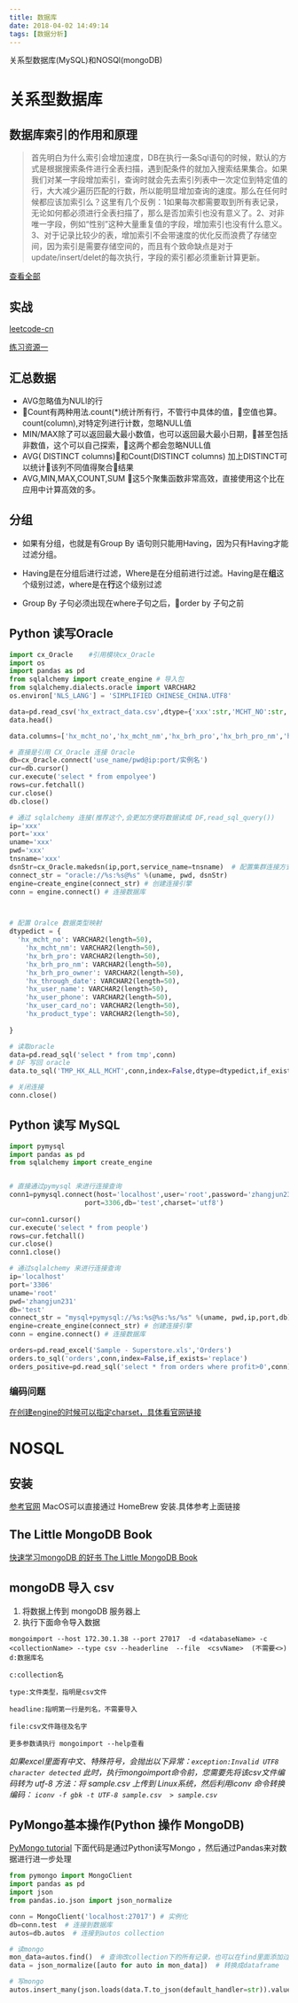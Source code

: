 ```yaml
---
title: 数据库
date: 2018-04-02 14:49:14
tags: [数据分析]
---
```


关系型数据库(MySQL)和NOSQl(mongoDB)<!--more-->

# 关系型数据库

## 数据库索引的作用和原理

> 首先明白为什么索引会增加速度，DB在执行一条Sql语句的时候，默认的方式是根据搜索条件进行全表扫描，遇到配条件的就加入搜索结果集合。如果我们对某一字段增加索引，查询时就会先去索引列表中一次定位到特定值的行，大大减少遍历匹配的行数，所以能明显增加查询的速度。那么在任何时候都应该加索引么？这里有几个反例：1如果每次都需要取到所有表记录，无论如何都必须进行全表扫描了，那么是否加索引也没有意义了。2、对非唯一字段，例如“性别”这种大量重复值的字段，增加索引也没有什么意义。3、对于记录比较少的表，增加索引不会带速度的优化反而浪费了存储空间，因为索引是需要存储空间的，而且有个致命缺点是对于update/insert/delet的每次执行，字段的索引都必须重新计算更新。

[查看全部](https://zhuanlan.zhihu.com/p/27862119)

## 实战

[leetcode-cn](https://leetcode-cn.com/problemset/database/)

[练习资源一](https://juejin.im/post/5b2855bf6fb9a00e6678a42e)

## 汇总数据

- AVG忽略值为NULl的行
- Count有两种用法.count(*)统计所有行，不管行中具体的值，空值也算。count(column),对特定列进行计数，忽略NULL值
- MIN/MAX除了可以返回最大最小数值，也可以返回最大最小日期，甚至包括非数值，这个可以自己探索，这两个都会忽略NULL值
- AVG( DISTINCT columns)和Count(DISTINCT columns) 加上DISTINCT可以统计该列不同值得聚合结果
- AVG,MIN,MAX,COUNT,SUM 这5个聚集函数非常高效，直接使用这个比在应用中计算高效的多。

## 分组

- 如果有分组，也就是有Group By 语句则只能用Having，因为只有Having才能过滤分组。

- Having是在分组后进行过滤，Where是在分组前进行过滤。Having是在**组**这个级别过滤，where是在**行**这个级别过滤

- Group By 子句必须出现在where子句之后，order by 子句之前

## Python 读写Oracle
```python 
import cx_Oracle    #引用模块cx_Oracle
import os
import pandas as pd
from sqlalchemy import create_engine # 导入包
from sqlalchemy.dialects.oracle import VARCHAR2
os.environ['NLS_LANG'] = 'SIMPLIFIED CHINESE_CHINA.UTF8'

data=pd.read_csv('hx_extract_data.csv',dtype={'xxx':str,'MCHT_NO':str,'xxx':str,'xxx':str})  #做好类型转换
data.head()

data.columns=['hx_mcht_no','hx_mcht_nm','hx_brh_pro','hx_brh_pro_nm','hx_brh_pro_owner','hx_through_date','hx_user_name','hx_user_phone','hx_user_card_no','hx_product_type']

# 直接是引用 CX_Oracle 连接 Oracle
db=cx_Oracle.connect('use_name/pwd@ip:port/实例名')
cur=db.cursor()
cur.execute('select * from empolyee')
rows=cur.fetchall()
cur.close()
db.close()

# 通过 sqlalchemy 连接(推荐这个,会更加方便将数据读成 DF,read_sql_query())
ip='xxx'
port='xxx'
uname='xxx'
pwd='xxx'
tnsname='xxx'
dsnStr=cx_Oracle.makedsn(ip,port,service_name=tnsname)  # 配置集群连接方式
connect_str = "oracle://%s:%s@%s" %(uname, pwd, dsnStr)
engine=create_engine(connect_str) # 创建连接引擎
conn = engine.connect() # 连接数据库



# 配置 Oralce 数据类型映射
dtypedict = {
  'hx_mcht_no': VARCHAR2(length=50),
    'hx_mcht_nm': VARCHAR2(length=50),
    'hx_brh_pro': VARCHAR2(length=50),
    'hx_brh_pro_nm': VARCHAR2(length=50),
    'hx_brh_pro_owner': VARCHAR2(length=50),
    'hx_through_date': VARCHAR2(length=50),
    'hx_user_name': VARCHAR2(length=50),
    'hx_user_phone': VARCHAR2(length=50),
    'hx_user_card_no': VARCHAR2(length=50),
    'hx_product_type': VARCHAR2(length=50),
    
}

# 读取oracle
data=pd.read_sql('select * from tmp',conn)
# DF 写回 oracle
data.to_sql('TMP_HX_ALL_MCHT',conn,index=False,dtype=dtypedict,if_exists='replace')

# 关闭连接
conn.close()

```

## Python 读写 MySQL
```python
import pymysql 
import pandas as pd
from sqlalchemy import create_engine


# 直接通过pymysql 来进行连接查询
conn1=pymysql.connect(host='localhost',user='root',password='zhangjun231',
                   port=3306,db='test',charset='utf8') 
                   
cur=conn1.cursor()
cur.execute('select * from people')
rows=cur.fetchall()
cur.close()
conn1.close()

# 通过sqlalchemy 来进行连接查询
ip='localhost'
port='3306'
uname='root'
pwd='zhangjun231'
db='test'
connect_str = "mysql+pymysql://%s:%s@%s:%s/%s" %(uname, pwd,ip,port,db)
engine=create_engine(connect_str) # 创建连接引擎
conn = engine.connect() # 连接数据库

orders=pd.read_excel('Sample - Superstore.xls','Orders')
orders.to_sql('orders',conn,index=False,if_exists='replace')
orders_positive=pd.read_sql('select * from orders where profit>0',conn)
```

### 编码问题

[在创建engine的时候可以指定charset，具体看官网链接](https://docs.sqlalchemy.org/en/latest/dialects/mysql.html#unicode)

# NOSQL

## 安装

[参考官网](https://docs.mongodb.com/manual/administration/install-community/)
MacOS可以直接通过 HomeBrew 安装.具体参考上面链接

## The Little MongoDB Book

[快速学习mongoDB 的好书 The Little MongoDB Book](https://github.com/ilivebox/the-little-mongodb-book/blob/master/zh-cn/mongodb.markdown)

## mongoDB 导入 csv

1. 将数据上传到 mongoDB 服务器上
2. 执行下面命令导入数据

```text
mongoimport --host 172.30.1.38 --port 27017  -d <databaseName> -c <collectionName> --type csv --headerline  --file  <csvName>  (不需要<>)
d:数据库名

c:collection名

type:文件类型，指明是csv文件

headline:指明第一行是列名，不需要导入

file:csv文件路径及名字

更多参数请执行 mongoimport --help查看
```

_如果excel里面有中文、特殊符号，会抛出以下异常：`exception:Invalid UTF8 character detected`
此时，执行mongoimport命令前，您需要先将该csv文件编码转为 utf-8
方法：将 sample.csv 上传到 Linux系统，然后利用iconv 命令转换编码：
`iconv -f gbk -t UTF-8 sample.csv  > sample.csv`_

## PyMongo基本操作(Python 操作 MongoDB)

[PyMongo tutorial](http://api.mongodb.com/python/current/tutorial.html)
下面代码是通过Python读写Mongo ，然后通过Pandas来对数据进行进一步处理
```python
from pymongo import MongoClient
import pandas as pd
import json
from pandas.io.json import json_normalize

conn = MongoClient('localhost:27017') # 实例化
db=conn.test  # 连接到数据库
autos=db.autos  # 连接到autos collection

# 读mongo
mon_data=autos.find()  # 查询改collection下的所有记录，也可以在find里面添加过滤条件
data = json_normalize([auto for auto in mon_data])  # 转换成dataframe

# 写mongo
autos.insert_many(json.loads(data.T.to_json(default_handler=str)).values())  # default_handler=str 选填
```

